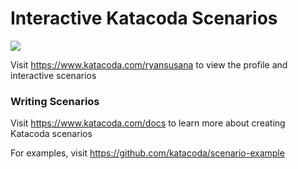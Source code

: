 # Interactive Katacoda Scenarios

[![](http://shields.katacoda.com/katacoda/ryansusana/count.svg)](https://www.katacoda.com/ryansusana "Get your profile on Katacoda.com")

Visit https://www.katacoda.com/ryansusana to view the profile and interactive scenarios

### Writing Scenarios
Visit https://www.katacoda.com/docs to learn more about creating Katacoda scenarios

For examples, visit https://github.com/katacoda/scenario-example
